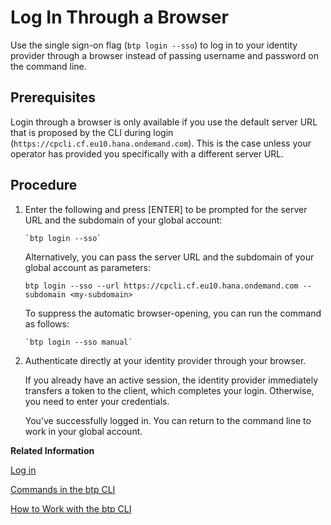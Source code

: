 <!-- loiob2a56a8a222940089fd2704a9c26140d -->

# Log In Through a Browser

Use the single sign-on flag \(`btp login --sso`\) to log in to your identity provider through a browser instead of passing username and password on the command line.



<a name="loiob2a56a8a222940089fd2704a9c26140d__prereq_av4_s5p_xnb"/>

## Prerequisites

Login through a browser is only available if you use the default server URL that is proposed by the CLI during login \(`https://cpcli.cf.eu10.hana.ondemand.com`\). This is the case unless your operator has provided you specifically with a different server URL.



## Procedure

1.  Enter the following and press [ENTER\] to be prompted for the server URL and the subdomain of your global account:

    ```
    `btp login --sso`
    ```

    Alternatively, you can pass the server URL and the subdomain of your global account as parameters:

    ```
    btp login --sso --url https://cpcli.cf.eu10.hana.ondemand.com --subdomain <my-subdomain>
    ```

    To suppress the automatic browser-opening, you can run the command as follows:

    ```
    `btp login --sso manual`
    ```

2.  Authenticate directly at your identity provider through your browser.

    If you already have an active session, the identity provider immediately transfers a token to the client, which completes your login. Otherwise, you need to enter your credentials.

    You’ve successfully logged in. You can return to the command line to work in your global account.


**Related Information**  


[Log in](Log_in_e241b30.md "Log in with the btp CLI is on global account level.")

[Commands in the btp CLI](Commands_in_the_btp_CLI_a03a555.md "A list of all tasks and respective commands that are available in the SAP BTP command line interface (btp CLI).")

[How to Work with the btp CLI](How_to_Work_with_the_btp_CLI_11d9f67.md "Learn how to work with the SAP BTP command line interface (btp CLI). For example, how to log in, get help, and set a default context for commands.")


